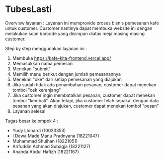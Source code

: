 # TubesLasti

Overview layanan : 
Layanan ini memprovide proses bisnis pemesanan kafe untuk customer. Customer nantinya dapat membuka website ini dengan melakukan scan barcode yang disimpan diatas meja masing masing customer.

Step by step menggunakan layanan ini :
1. Membuka https://kafe-kita-frontend.vercel.app/
2. Memasukkan nama pemesan
3. Menekan "submit"
4. Memilih menu berikut dengan jumlah pemesanannya
5. Menekan "oke" dari setiap pemesanan yang diajukan
6. Jika sudah tidak ada penambahan pesanan, customer dapat menekan tombol "cek keranjang"
7. Jika customer ingin membatalkan pesanan, customer dapat menekan tombol "kembali". Akan tetapi, jika customer telah sepakat dengan data pesanan yang akan diajukan, customer dapat menekan tombol "pesan"
8. Layanan selesai

Tugas besar kelompok 4 : 
- Yudy Lionardi (10023353)
- I Dewa Made Manu Pradnyana (18221047)
- Muhammad Shulhan (18221051)
- Arifuddin Achmad Subagja (18221127)
- Ananda Abdul Hafizh (18221167)


